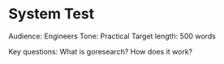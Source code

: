 # System Test
Audience: Engineers
Tone: Practical
Target length: 500 words

Key questions: What is goresearch? How does it work?
